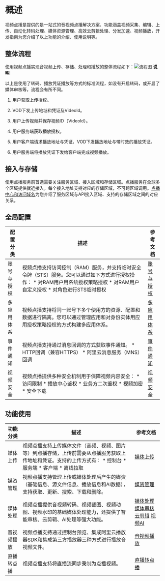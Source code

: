 概述 
=======================

视频点播是提供的是一站式的音视频点播解决方案，功能涵盖视频采集、编辑、上传、自动化转码处理、媒体资源管理、高效云剪辑处理、分发加速、视频播放，开发指南为您介绍了以上功能的介绍、使用说明等。

整体流程 
-------------------------

使用视频点播实现音视频上传、存储、处理和播放的整体流程如下：![流程图](https://static-aliyun-doc.oss-accelerate.aliyuncs.com/assets/img/zh-CN/4572226061/p182454.png)
**说明**

以上是使用了转码、播放凭证播放等方式的标准流程，如没有开启转码，或开启了媒体审核等，流程会有所不同。

1. 用户获取上传授权。

   

2. VOD下发上传地址和凭证及VideoId。

   

3. 用户上传视频并保存视频ID（VideoId）。

   

4. 用户服务端获取播放授权。

   

5. 用户客户端请求播放地址与凭证，VOD下发播放地址与带时效的播放凭证。

   

6. 用户服务端将播放凭证下发给客户端完成视频播放。

   




接入与存储 
--------------------------

使用点播服务前首选需要关注服务区域、接入区域和存储区域。点播服务在全球多个区域提供就近接入，每个接入地址支持对应的存储区域，不可跨区域调用。[点播中心和访问域名](/intl.zh-CN/开发指南/点播中心和访问域名.md)为您介绍了服务区域与API接入区域、支持的存储区域之间的对应关系。

全局配置 
-------------------------



| 配置分类  |                                                                                                                                        描述                                                                                                                                        |                         参考文档                          |
|-------|----------------------------------------------------------------------------------------------------------------------------------------------------------------------------------------------------------------------------------------------------------------------------------|-------------------------------------------------------|
| 账号与授权 | 视频点播支持访问控制（RAM）服务，并支持临时安全令牌（STS）服务。您可以通过如下方式进行授权操作： * 对RAM用户用系统授权策略授权   * 对RAM用户自定义授权   * 对角色进行STS临时授权                                       | [账号与授权](/intl.zh-CN/开发指南/账号和授权/概述.md) |
| 多应用体系 | 视频点播支持将同一账号下多个使用方的资源、配置和数据进行隔离。您可以通过管理应用和对身份实体用应用授权策略授权的方式构建多应用体系。                                                                                                                                                                                                               | [多应用体系](/intl.zh-CN/开发指南/多应用体系/概述.md) |
| 事件通知  | 视频点播支持通过消息回调的方式获取事件通知。 * HTTP回调（兼容HTTPS）   * 阿里云消息服务（MNS）回调                                                                                                                   | [事件通知](/intl.zh-CN/开发指南/事件通知/概述.md)   |
| 视频安全  | 视频点播提供多种安全机制用于保障视频内容安全： * 访问限制   * 播放中心鉴权   * 业务方二次鉴权   * 视频加密   * 安全下载    | [视频安全](/intl.zh-CN/开发指南/视频安全/概述.md)   |



功能使用 
-------------------------



| 功能分类  |                                                                                                                                描述                                                                                                                                 |                                                                                                                             参考文档                                                                                                                              |
|-------|-------------------------------------------------------------------------------------------------------------------------------------------------------------------------------------------------------------------------------------------------------------------|---------------------------------------------------------------------------------------------------------------------------------------------------------------------------------------------------------------------------------------------------------------|
| 媒体上传  | 视频点播支持上传媒体文件（音频、视频、图片等）到点播存储，上传前需要从点播服务获取上传地址和凭证。支持的上传方式有： * 控制台   * 服务端   * 客户端   * 离线拉取    | [媒体上传](/intl.zh-CN/开发指南/媒体上传/概述.md)                                                                                                                                                                                                           |
| 媒资管理  | 视频点播支持管理上传或媒体处理后产生的媒资（基础信息、源文件信息、播放信息和AI数据），支持获取、更新、搜索、下载和删除。                                                                                                                                                                                                     | [媒资管理](/intl.zh-CN/开发指南/媒资管理/概述.md)                                                                                                                                                                                                           |
| 媒体处理  | 视频点播提供音视频转码、视频截图、视频动图、视频水印的基础媒体处理能力，还提供了智能审核、云剪辑、AI处理等强大功能。                                                                                                                                                                                                       | [媒体处理](/intl.zh-CN/开发指南/媒体处理/概述.md) [媒体审核](/intl.zh-CN/开发指南/媒体审核/概述.md) [云剪辑](/intl.zh-CN/开发指南/云剪辑/概述.md) [视频AI](/intl.zh-CN/开发指南/视频AI/概述.md) |
| 音视频播放 | 视频点播支持通过控制台预览、集成阿里云播放器SDK和集成第三方播放器三种方式进行播放音视频文件。                                                                                                                                                                                                                  | [音视频播放](/intl.zh-CN/开发指南/音视频播放/概述.md)                                                                                                                                                                                                         |
| 直播转点播 | 视频点播支持将直播流同步录制为点播视频。                                                                                                                                                                                                                                              | [直播转点播](/intl.zh-CN/开发指南/直播转点播/概述.md)                                                                                                                                                                                                         |


